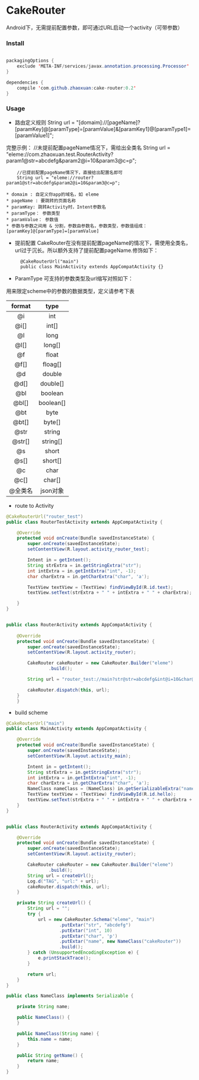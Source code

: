 # CakeRouter

Android下，无需提前配置参数，即可通过URL启动一个activity（可带参数）

### Install

```java

packagingOptions {
	exclude 'META-INF/services/javax.annotation.processing.Processor'
}

dependencies {
	compile 'com.github.zhaoxuan:cake-router:0.2'
}

```

### Usage

* 路由定义规则
        String url = "[domaim]://[pageName]?[paramKey]@[paramType]=[paramValue]&[paramKey1]@[paramType1]=[paramValue1]";
        
 完整示例： 
 		//未提前配置pageName情况下，需给出全类名
 		String url = "eleme://com.zhaoxuan.test.RouterActivity?param1@str=abcdefg&param2@i=10&param3@c=p";
        
        //已提前配置pageName情况下，直接给出配置名即可
 		String url = "eleme://router?param1@str=abcdefg&param2@i=10&param3@c=p";

	* domaim : 自定义你app的域名，如 eleme
	* pageName : 要跳转的页面名称
	* paramKey: 跳转Activity时，Intent参数名
	* paramType： 参数类型
	* paramValue： 参数值
	* 参数与参数之间用 & 分割，参数由参数名，参数类型，参数值组成：[paramKey]@[paramType]=[paramValue]

* 提前配置
CakeRouter在没有提前配置pageName的情况下，需使用全类名，url过于沉长。所以额外支持了提前配置pageName.修饰如下：

		@CakeRouterUrl("main")
		public class MainActivity extends AppCompatActivity {}

* ParamType
可支持的参数类型及url缩写对照如下：

用来限定scheme中的参数的数据类型，定义请参考下表

|format|type|
|:-:|:-:|
|@i|int|
|@i[]|int[]|
|@l|long|
|@l[]|long[]|
|@f|float|
|@f[]|floag[]|
|@d|double|
|@d[]|double[]|
|@bl|boolean|
|@bl[]|boolean[]|
|@bt|byte|
|@bt[]|byte[]|
|@str|string|
|@str[]|string[]|
|@s|short|
|@s[]|short[]|
|@c|char|
|@c[]|char[]|
|@全类名|json对象|



* route to Activity

```java
@CakeRouterUrl("router_test")
public class RouterTestActivity extends AppCompatActivity {

    @Override
    protected void onCreate(Bundle savedInstanceState) {
        super.onCreate(savedInstanceState);
        setContentView(R.layout.activity_router_test);

        Intent in = getIntent();
        String strExtra = in.getStringExtra("str");
        int intExtra = in.getIntExtra("int", -1);
        char charExtra = in.getCharExtra("char", 'a');

        TextView textView = (TextView) findViewById(R.id.text);
        textView.setText(strExtra + " " + intExtra + " " + charExtra);

    }
}


public class RouterActivity extends AppCompatActivity {
    
    @Override
    protected void onCreate(Bundle savedInstanceState) {
        super.onCreate(savedInstanceState);
        setContentView(R.layout.activity_router);

        CakeRouter cakeRouter = new CakeRouter.Builder("eleme")
                .build();

        String url = "router_test://main?str@str=abcdefg&int@i=10&char@c=p";

        cakeRouter.dispatch(this, url);
    }
    }

```

* build scheme

```java
@CakeRouterUrl("main")
public class MainActivity extends AppCompatActivity {

    @Override
    protected void onCreate(Bundle savedInstanceState) {
        super.onCreate(savedInstanceState);
        setContentView(R.layout.activity_main);

        Intent in = getIntent();
        String strExtra = in.getStringExtra("str");
        int intExtra = in.getIntExtra("int", -1);
        char charExtra = in.getCharExtra("char", 'a');
        NameClass nameClass = (NameClass) in.getSerializableExtra("name");
        TextView textView = (TextView) findViewById(R.id.hello);
        textView.setText(strExtra + " " + intExtra + " " + charExtra + " " + nameClass.getName());
    }
}


public class RouterActivity extends AppCompatActivity {

    @Override
    protected void onCreate(Bundle savedInstanceState) {
        super.onCreate(savedInstanceState);
        setContentView(R.layout.activity_router);

        CakeRouter cakeRouter = new CakeRouter.Builder("eleme")
                .build();
        String url = createUrl();
        Log.d("TAG", "url:" + url);
        cakeRouter.dispatch(this, url);
    }

    private String createUrl() {
        String url = "";
        try {
            url = new CakeRouter.Schema("eleme", "main")
                    .putExtar("str", "abcdefg")
                    .putExtar("int", 10)
                    .putExtar("char", 'p')
                    .putExtar("name", new NameClass("cakeRouter"))
                    .build();
        } catch (UnsupportedEncodingException e) {
            e.printStackTrace();
        }

        return url;
    }
}

public class NameClass implements Serializable {

    private String name;

    public NameClass() {
    }

    public NameClass(String name) {
        this.name = name;
    }

    public String getName() {
        return name;
    }
}



